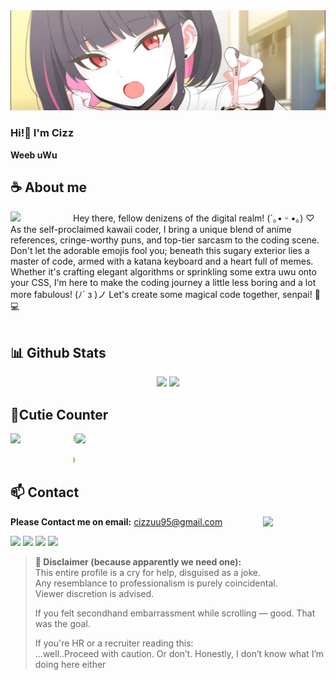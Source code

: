 <div align="center">
<!-- ![](https://typograssy.deno.dev/api?text=お兄ちゃんはおしまい!&l0=none&bg=none&frame=none&speed=100&comment=) -->
<!-- ![](https://typograssy.deno.dev/api?text=お兄ちゃんはおしまい!&l0=none&l1=00cce6&l2=80f1ff&l3=009eb3&l4=caf9ff&bg=none&frame=none&speed=100&comment=) -->
</div>



<div style="text-align:center;">
  <img src="./images/bg.PNG" alt="Preview">
</div>


<!-- <a href="https://discord.gg/XCgDcusrNj"><img align="right" width="425" src="https://lanyard.kyrie25.me/api/738748102311280681?imgStyle=square&gradient=e9d6d5-e9d6d5-f3b1b4-ffffff&bg=0d1117"></a> -->


### Hi!👋 I'm Cizz

**Weeb uWu** 

## **☕ About me**
<a href="https://github.com/Cizz22/"><img align="left" width="100" src="https://storage.googleapis.com/sticker-prod/J4AagQnWMPrpcgB9S4Iu/15.thumb128.webp"></a>
Hey there, fellow denizens of the digital realm! (´｡• ᵕ •｡) ♡ As the self-proclaimed kawaii coder, I bring a unique blend of anime references, cringe-worthy puns, and top-tier sarcasm to the coding scene. Don't let the adorable emojis fool you; beneath this sugary exterior lies a master of code, armed with a katana keyboard and a heart full of memes. Whether it's crafting elegant algorithms or sprinkling some extra uwu onto your CSS, I'm here to make the coding journey a little less boring and a lot more fabulous! (ﾉ´ з )ノ Let's create some magical code together, senpai! 🌈💻 
<br><br>

<!-- ## **💻 Experience**
<a href="https://github.com/Cizz22"><img align="right" width="100" src="./images/mahiro_cry.png"></a>
I'm currently studying software engineering at [ICTU - Thai Nguyen University of Information and Communication Technology](https://en.ictu.edu.vn/). Two years of College have passed, and I am still learning. I don't have anything special, but I hope to be able to change that in the future. -->


## **📊 Github Stats**
<!-- <div><a href="https://github.com/Cizz22"><img width="100" src="https://cdn.discordapp.com/attachments/1077108830862839848/1107004077621125240/105017051_p13.png"></a><div> -->
<p align="center"><img width="50%" src="https://github-readme-stats.vercel.app/api?username=Cizz22&show_icons=true&count_private=true&theme=react&hide_border=true&bg_color=0D1117"/> <img width="45%" src="https://github-readme-stats.vercel.app/api/top-langs/?username=Cizz22&show_icons=true&count_private=true&theme=react&hide_border=true&bg_color=0D1117&layout=compact"/>
</p>


## **🧋Cutie Counter**
<!-- <p align="center">
	<img src="https://moe-counter.glitch.me/get/@Cizz22?theme=moebooru-h"> <br/>
</p> -->
<a><img align="right" width=400 src="https://moe-counter.glitch.me/get/@Cizz22?theme=rule34"></a>
<a href="https://github.com/Cizz22"><img align="left" width="100" src="https://storage.googleapis.com/sticker-prod/J4AagQnWMPrpcgB9S4Iu/10.thumb128.webp"></a>

```yaml
People who visit my profile :3.

Hehe~ another cutie has been caught.
```
<!-- <br><br><br><br> -->
## **📫 Contact**
<a href="https://github.com/Cizz22"><img align="right" width="100" src="https://storage.googleapis.com/sticker-prod/J4AagQnWMPrpcgB9S4Iu/0.thumb128.webp" /></a>
<!-- **Please Contact me on Discord for a quick response:** [Cizz22](https://discord.com/users/738748102311280681) -->
**Please Contact me on email:** cizzuu95@gmail.com
<!-- <a href="https://github.com/Meghna-DAS/github-profile-views-counter"><img src="https://komarev.com/ghpvc/?username=MiyagawaMizu"> -->
[![](https://img.shields.io/github/followers/MiyagawaMizu?label=Followers&style=social)](https://github.com/Cizz22)
[![](https://img.shields.io/badge/Discord-7289DA?logo=discord&logoColor=white)]()
[![](https://img.shields.io/badge/Facebook-1877F2?logo=facebook&logoColor=white)]()
[![](https://img.shields.io/badge/Mail-D14836?logo=gmail&logoColor=white)](cizzuu95@gmail.com)
<!-- [![MiyagawaMizu](https://mizu.is-a.dev/public/miyagawamizu.png)](https://mizu.is-a.dev/) -->


> **🛑 Disclaimer (because apparently we need one):**  
> This entire profile is a cry for help, disguised as a joke.  
> Any resemblance to professionalism is purely coincidental.  
> Viewer discretion is advised.  
>  
> If you felt secondhand embarrassment while scrolling — good. That was the goal.  
>  
> If you're HR or a recruiter reading this:  
> ...well..Proceed with caution. Or don’t. Honestly, I don’t know what I’m doing here either
